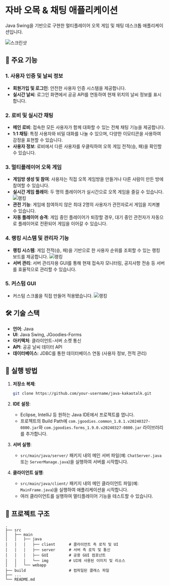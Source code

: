 # 자바 오목 & 채팅 애플리케이션

Java Swing을 기반으로 구현한 멀티플레이어 오목 게임 및 채팅 데스크톱 애플리케이션입니다.

![스크린샷](java_omok/img/메인.png)

## 🌟 주요 기능

### 1. 사용자 인증 및 날씨 정보
- **회원가입 및 로그인**: 안전한 사용자 인증 시스템을 제공합니다.
- **실시간 날씨**: 로그인 화면에서 공공 API를 연동하여 현재 위치의 날씨 정보를 표시합니다.

### 2. 로비 및 실시간 채팅
- **메인 로비**: 접속한 모든 사용자가 함께 대화할 수 있는 전체 채팅 기능을 제공합니다.
- **1:1 채팅**: 특정 사용자와 비밀 대화를 나눌 수 있으며, 다양한 이모티콘을 사용하여 감정을 표현할 수 있습니다.
- **사용자 정보**: 로비에서 다른 사용자를 우클릭하여 오목 게임 전적(승, 패)을 확인할 수 있습니다.

### 3. 멀티플레이어 오목 게임
- **게임방 생성 및 참여**: 사용자는 직접 오목 게임방을 만들거나 다른 사람이 만든 방에 참여할 수 있습니다.
- **실시간 게임 플레이**: 두 명의 플레이어가 실시간으로 오목 게임을 즐길 수 있습니다.
![랭킹](java_omok/img/게임진행.png)
- **관전 기능**: 게임에 참여하지 않은 최대 2명의 사용자가 관전자로서 게임을 지켜볼 수 있습니다.
- **자동 플레이어 승격**: 게임 중인 플레이어가 퇴장할 경우, 대기 중인 관전자가 자동으로 플레이어로 전환되어 게임을 이어갈 수 있습니다.

### 4. 랭킹 시스템 및 관리자 기능
- **랭킹 시스템**: 게임 전적(승, 패)을 기반으로 한 사용자 순위를 조회할 수 있는 랭킹 보드를 제공합니다.
![랭킹](java_omok/img/랭킹.png)
- **서버 관리**: 서버 관리자용 GUI를 통해 현재 접속자 모니터링, 공지사항 전송 등 서버를 효율적으로 관리할 수 있습니다.

### 5. 커스텀 GUI
- 커스텀 스크롤을 직접 만들어 적용됐습니다.
![랭킹](java_omok/img/스크롤커스텀.png)
## 🛠️ 기술 스택

- **언어**: Java
- **UI**: Java Swing, JGoodies-Forms
- **아키텍처**: 클라이언트-서버 소켓 통신
- **API**: 공공 날씨 데이터 API
- **데이터베이스**: JDBC를 통한 데이터베이스 연동 (사용자 정보, 전적 관리)

## 🚀 실행 방법

1. **저장소 복제**:
   ```bash
   git clone https://github.com/your-username/java-kakaotalk.git
   ```

2. **IDE 설정**:
   - Eclipse, IntelliJ 등 원하는 Java IDE에서 프로젝트를 엽니다.
   - 프로젝트의 Build Path에 `com.jgoodies.common_1.8.1.v20240327-0800.jar`와 `com.jgoodies.forms_1.9.0.v20240327-0800.jar` 라이브러리를 추가합니다.

3. **서버 실행**:
   - `src/main/java/server/` 패키지 내의 메인 서버 파일(예: `ChatServer.java` 또는 `ServerManage.java`)을 실행하여 서버를 시작합니다.

4. **클라이언트 실행**:
   - `src/main/java/client/` 패키지 내의 메인 클라이언트 파일(예: `MainFrame.java`)을 실행하여 애플리케이션을 시작합니다.
   - 여러 클라이언트를 실행하여 멀티플레이어 기능을 테스트할 수 있습니다.

## 📂 프로젝트 구조

```
.
├── src
│   ├── main
│   │   ├── java
│   │   │   ├── client      # 클라이언트 측 로직 및 UI
│   │   │   ├── server      # 서버 측 로직 및 통신
│   │   │   ├── GUI         # 공용 GUI 컴포넌트
│   │   │   └── img         # UI에 사용된 이미지 및 리소스
│   │   └── webapp
├── build                   # 컴파일된 클래스 파일
├── ...
└── README.md
```
